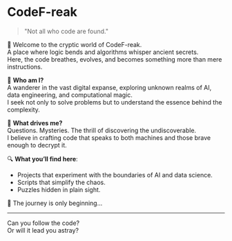 # CodeF-reak

> "Not all who code are found."

👾 Welcome to the cryptic world of CodeF-reak.  
A place where logic bends and algorithms whisper ancient secrets.  
Here, the code breathes, evolves, and becomes something more than mere instructions.

🌌 **Who am I?**  
A wanderer in the vast digital expanse, exploring unknown realms of AI, data engineering, and computational magic.  
I seek not only to solve problems but to understand the essence behind the complexity.

🧠 **What drives me?**  
Questions. Mysteries. The thrill of discovering the undiscoverable.  
I believe in crafting code that speaks to both machines and those brave enough to decrypt it.

🔍 **What you’ll find here**:  
- Projects that experiment with the boundaries of AI and data science.
- Scripts that simplify the chaos.
- Puzzles hidden in plain sight.

🚀 The journey is only beginning...

---

Can you follow the code?  
Or will it lead you astray?

